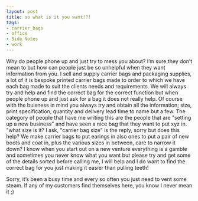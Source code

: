 ```yaml
---
layout: post
title: so what is it you want!?!
tags:
- carrier_bags
- office
- Side Notes
- work
---
```

Why do people phone up and just try to mess you about?
I’m sure they don’t mean to but how can people just be so unhelpful when they want information from you. I sell and supply carrier bags and packaging supplies, a lot of it is bespoke printed carrier bags made to order to which we have each bag made to suit the clients needs and requirements. We will always try and help and find the correct bag for the correct function but when people phone up and just ask for a bag it does not really help. Of course with the buisness in mind you always try and obtain all the information; size, print specification, quantity and delivery lead time to name but a few. The category of people that have me writing this are the people that are "setting up a new business" and have seen a nice bag that they want to put xyz in. "what size is it? I ask, "carrier bag size" is the reply, sorry but does this help? We make carrier bags to put earings in also ones to put a pair of new boots and coat in, plus the various sizes in between, care to narrow it down?
I know when you start out on a new venture everything is a gamble and sometimes you never know what you want but please try and get some of the details sorted before calling me, I will help and I do want to find the correct bag for you just making it easier than pulling teeth!

Sorry, it’s been a busy time and every so often you just need to vent some steam. If any of my customers find themselves here, you know I never mean it ;)
